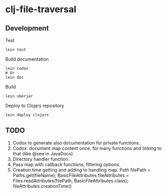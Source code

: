 # clj-file-traversal

## Development

Test

```shell
lein test
```

Build documentation

```shell
lein codox
# Or
lein doc
```

Build

```shell
lein uberjar
```

Deploy to Clojars repository

```shell
lein deploy clojars
```

## TODO

1. Codox to generate also documentation for private functions.
2. Codox: document map content once, for many functions and linking to that (like @see in JavaDocs)
3. Directory handler function.
4. Pass map with callback functions, filtering options.
5. Creation time getting and adding to handling map. Path filePath = Paths.get(fileName); BasicFileAttributes
   fileAttributes = Files.readAttributes(filePath, BasicFileAttributes.class); fileAttributes.creationTime()

